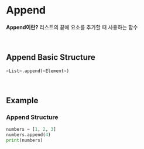 # Append
**Append이란?**
리스트의 끝에 요소를 추가할 때 사용하는 함수

<br>

## Append Basic Structure
```python
<List>.append(<Element>)

```

<br>

## Example
### Append Structure
```python
numbers = [1, 2, 3]  
numbers.append(4)  
print(numbers)
```